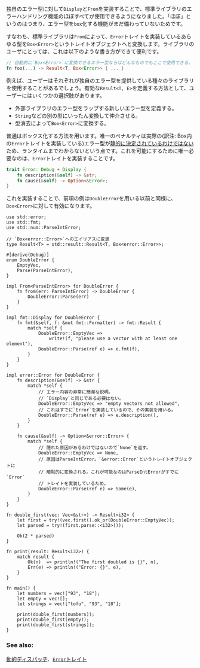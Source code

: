<!-- We have seen that by implementing `Display` and `From` for our error type, we have enabled
usage of almost all of the std library error handling tools. That is, we missed one
capability: the ability to easily `box` our error type. -->
独自のエラー型に対して`Display`と`From`を実装することで、標準ライブラリのエラーハンドリング機能のほぼすべてが使用できるようになりました。「ほぼ」というのはつまり、エラー型を`box`化する機能がまだ備わっていないためです。

<!-- Namely, the std library will automatically convert from any type which implements the
`Error` trait into the trait object `Box<Error>` via `From`. To a library user, this
conveniently allows the following: -->
すなわち、標準ライブラリは`From`によって、`Error`トレイトを実装しているあらゆる型を`Box<Error>`というトレイトオブジェクトへと変換します。ライブラリのユーザにとっては、これは以下のような書き方ができて便利です。

``` rust
// 自動的に`Box<Error>`に変換できるエラー型ならばどんなものでもここで使用できる。
fn foo(...) -> Result<T, Box<Error>> { ... }
```

<!-- For example, a user may use a variety of libraries which each provide their own error
types. In order to define a valid `Result<T, E>` type, the user has a few choices: -->
例えば、ユーザーはそれぞれが独自のエラー型を提供している種々のライブラリを使用することがあるでしょう。有効な`Result<T, E>`を定義する方法として、ユーザーにはいくつかの選択肢があります。

<!-- * define a new wrapper error type around the external libraries error types
* convert it to `String` or some other intermediate choice
* box it up into `Box<Error>` via type erasure -->
* 外部ライブラリのエラー型をラップする新しいエラー型を定義する。
* `String`などの別の型にいったん変換して仲介させる。
* 型消去によって`Box<Error>`に変換する。

<!-- Boxing it is a common choice. The only penalty is that the underlying error type is only known
at runtime and not [statically determined][dynamic_dispatch]. All that needs to be done to enable
this is implement the `Error` trait: -->
普通はボックス化する方法を用います。唯一のペナルティは実際の(訳注: Box内の`Error`トレイトを実装している)エラー型が[静的に決定されているわけではない][dynamic_dispatch]ため、ランタイムまでわからないという点です。これを可能にするために唯一必要なのは、`Error`トレイトを実装することです。

``` rust
trait Error: Debug + Display {
    fn description(&self) -> &str;
    fn cause(&self) -> Option<&Error>;
}
```

<!-- By implementing this, our previous example would be just as valid when the error type
is `Box<Error>` as it was before with `DoubleError`. -->
これを実装することで、前項の例は`DoubleError`を用いる以前と同様に、`Box<Error>`に対して有効になります。

``` rust,editable
use std::error;
use std::fmt;
use std::num::ParseIntError;

// `Box<error::Error>`へのエイリアスに変更
type Result<T> = std::result::Result<T, Box<error::Error>>;

#[derive(Debug)]
enum DoubleError {
    EmptyVec,
    Parse(ParseIntError),
}

impl From<ParseIntError> for DoubleError {
    fn from(err: ParseIntError) -> DoubleError {
        DoubleError::Parse(err)
    }
}

impl fmt::Display for DoubleError {
    fn fmt(&self, f: &mut fmt::Formatter) -> fmt::Result {
        match *self {
            DoubleError::EmptyVec =>
                write!(f, "please use a vector with at least one element"),
            DoubleError::Parse(ref e) => e.fmt(f),
        }
    }
}

impl error::Error for DoubleError {
    fn description(&self) -> &str {
        match *self {
            // エラー内容の非常に簡潔な説明。
            // `Display`と同じである必要はない。
            DoubleError::EmptyVec => "empty vectors not allowed",
            // これはすでに`Error`を実装しているので、その実装を用いる。
            DoubleError::Parse(ref e) => e.description(),
        }
    }

    fn cause(&self) -> Option<&error::Error> {
        match *self {
            // 隠れた原因があるわけではないので`None`を返す。
            DoubleError::EmptyVec => None,
            // 原因はParseIntError。`&error::Error`というトレイトオブジェクトに
            // 暗黙的に変換される。これが可能なのはParseIntErrorがすでに`Error`
            // トレイトを実装しているため。
            DoubleError::Parse(ref e) => Some(e),
        }
    }
}

fn double_first(vec: Vec<&str>) -> Result<i32> {
    let first = try!(vec.first().ok_or(DoubleError::EmptyVec));
    let parsed = try!(first.parse::<i32>());

    Ok(2 * parsed)
}

fn print(result: Result<i32>) {
    match result {
        Ok(n)  => println!("The first doubled is {}", n),
        Err(e) => println!("Error: {}", e),
    }
}

fn main() {
    let numbers = vec!["93", "18"];
    let empty = vec![];
    let strings = vec!["tofu", "93", "18"];

    print(double_first(numbers));
    print(double_first(empty));
    print(double_first(strings));
}

```

### See also:

[動的ディスパッチ][dynamic_dispatch]、[`Error`トレイト][error]

[dynamic_dispatch]: http://doc.rust-lang.org/book/trait-objects.html#dynamic-dispatch
[error]: http://doc.rust-lang.org/std/error/trait.Error.html
